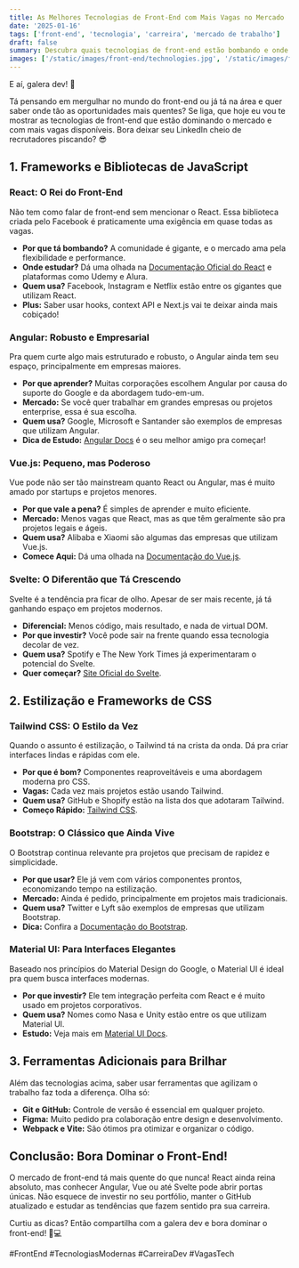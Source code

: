 ```yaml
---
title: As Melhores Tecnologias de Front-End com Mais Vagas no Mercado
date: '2025-01-16'
tags: ['front-end', 'tecnologia', 'carreira', 'mercado de trabalho']
draft: false
summary: Descubra quais tecnologias de front-end estão bombando e onde tem mais vagas pra você surfar nessa onda tech!
images: ['/static/images/front-end/technologies.jpg', '/static/images/front-end/coding-setup.jpg']
---
```


E aí, galera dev! 👋

Tá pensando em mergulhar no mundo do front-end ou já tá na área e quer saber onde tão as oportunidades mais quentes? Se liga, que hoje eu vou te mostrar as tecnologias de front-end que estão dominando o mercado e com mais vagas disponíveis. Bora deixar seu LinkedIn cheio de recrutadores piscando? 😎

## **1. Frameworks e Bibliotecas de JavaScript**

### **React: O Rei do Front-End**

Não tem como falar de front-end sem mencionar o React. Essa biblioteca criada pelo Facebook é praticamente uma exigência em quase todas as vagas.

- **Por que tá bombando?** A comunidade é gigante, e o mercado ama pela flexibilidade e performance.
- **Onde estudar?** Dá uma olhada na [Documentação Oficial do React](https://reactjs.org/) e plataformas como Udemy e Alura.
- **Quem usa?** Facebook, Instagram e Netflix estão entre os gigantes que utilizam React.
- **Plus:** Saber usar hooks, context API e Next.js vai te deixar ainda mais cobiçado!

### **Angular: Robusto e Empresarial**

Pra quem curte algo mais estruturado e robusto, o Angular ainda tem seu espaço, principalmente em empresas maiores.

- **Por que aprender?** Muitas corporações escolhem Angular por causa do suporte do Google e da abordagem tudo-em-um.
- **Mercado:** Se você quer trabalhar em grandes empresas ou projetos enterprise, essa é sua escolha.
- **Quem usa?** Google, Microsoft e Santander são exemplos de empresas que utilizam Angular.
- **Dica de Estudo:** [Angular Docs](https://angular.io/) é o seu melhor amigo pra começar!

### **Vue.js: Pequeno, mas Poderoso**

Vue pode não ser tão mainstream quanto React ou Angular, mas é muito amado por startups e projetos menores.

- **Por que vale a pena?** É simples de aprender e muito eficiente.
- **Mercado:** Menos vagas que React, mas as que têm geralmente são pra projetos legais e ágeis.
- **Quem usa?** Alibaba e Xiaomi são algumas das empresas que utilizam Vue.js.
- **Comece Aqui:** Dá uma olhada na [Documentação do Vue.js](https://vuejs.org/).

### **Svelte: O Diferentão que Tá Crescendo**

Svelte é a tendência pra ficar de olho. Apesar de ser mais recente, já tá ganhando espaço em projetos modernos.

- **Diferencial:** Menos código, mais resultado, e nada de virtual DOM.
- **Por que investir?** Você pode sair na frente quando essa tecnologia decolar de vez.
- **Quem usa?** Spotify e The New York Times já experimentaram o potencial do Svelte.
- **Quer começar?** [Site Oficial do Svelte](https://svelte.dev/).

## **2. Estilização e Frameworks de CSS**

### **Tailwind CSS: O Estilo da Vez**

Quando o assunto é estilização, o Tailwind tá na crista da onda. Dá pra criar interfaces lindas e rápidas com ele.

- **Por que é bom?** Componentes reaproveitáveis e uma abordagem moderna pro CSS.
- **Vagas:** Cada vez mais projetos estão usando Tailwind.
- **Quem usa?** GitHub e Shopify estão na lista dos que adotaram Tailwind.
- **Começo Rápido:** [Tailwind CSS](https://tailwindcss.com/).

### **Bootstrap: O Clássico que Ainda Vive**

O Bootstrap continua relevante pra projetos que precisam de rapidez e simplicidade.

- **Por que usar?** Ele já vem com vários componentes prontos, economizando tempo na estilização.
- **Mercado:** Ainda é pedido, principalmente em projetos mais tradicionais.
- **Quem usa?** Twitter e Lyft são exemplos de empresas que utilizam Bootstrap.
- **Dica:** Confira a [Documentação do Bootstrap](https://getbootstrap.com/).

### **Material UI: Para Interfaces Elegantes**

Baseado nos princípios do Material Design do Google, o Material UI é ideal pra quem busca interfaces modernas.

- **Por que investir?** Ele tem integração perfeita com React e é muito usado em projetos corporativos.
- **Quem usa?** Nomes como Nasa e Unity estão entre os que utilizam Material UI.
- **Estudo:** Veja mais em [Material UI Docs](https://mui.com/).

## **3. Ferramentas Adicionais para Brilhar**

Além das tecnologias acima, saber usar ferramentas que agilizam o trabalho faz toda a diferença. Olha só:

- **Git e GitHub:** Controle de versão é essencial em qualquer projeto.
- **Figma:** Muito pedido pra colaboração entre design e desenvolvimento.
- **Webpack e Vite:** São ótimos pra otimizar e organizar o código.

## **Conclusão: Bora Dominar o Front-End!**

O mercado de front-end tá mais quente do que nunca! React ainda reina absoluto, mas conhecer Angular, Vue ou até Svelte pode abrir portas únicas. Não esquece de investir no seu portfólio, manter o GitHub atualizado e estudar as tendências que fazem sentido pra sua carreira.

Curtiu as dicas? Então compartilha com a galera dev e bora dominar o front-end! 🚀💻

#FrontEnd #TecnologiasModernas #CarreiraDev #VagasTech
